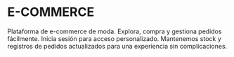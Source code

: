 # E-COMMERCE
Plataforma de e-commerce de moda. Explora, compra y gestiona pedidos fácilmente. Inicia sesión para acceso personalizado. Mantenemos stock y registros de pedidos actualizados para una experiencia sin complicaciones.
